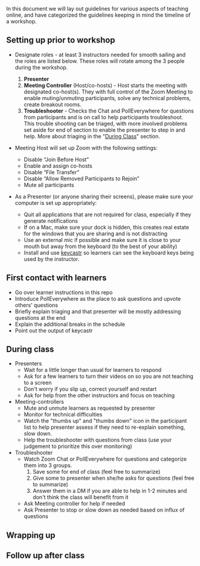 In this document we will lay out guidelines for various aspects of teaching online, and have categorized the guidelines keeping in mind the timeline of a workshop.

## Setting up prior to workshop

* Designate roles - at least 3 instructors needed for smooth sailing and the roles are listed below. These roles will rotate among the 3 people during the workshop.  
     1. **Presenter**
     1. **Meeting Controller** (Host/co-hosts) - Host starts the meeting with designated co-host(s). They with full control of the Zoom Meeting to enable muting/unmuting participants, solve any technical problems, create breakout rooms. 
     1. **Troubleshooter** - Checks the Chat and PollEverywhere for questions from participants and is on call to help participants troubleshoot. This trouble shooting can be triaged, with more involved problems set aside for end of section to enable the presenter to step in and help. More about triaging in the "[During Class](during-class)" section.

* Meeting Host will set up Zoom with the following settings:
  * Disable “Join Before Host”
  * Enable and assign co-hosts
  * Disable “File Transfer”
  * Disable “Allow Removed Participants to Rejoin”
  * Mute all participants

* As a Presenter (or anyone sharing their screens), please make sure your computer is set up appropriately:
  * Quit all applications that are not required for class, especially if they generate notifications
  * If on a Mac, make sure your dock is hidden, this creates real estate for the windows that you are sharing and is not distracting
  * Use an external mic if possible and make sure it is close to your mouth but away from the keyboard (to the best of your ability)
  * Install and use [keycastr](https://github.com/keycastr/keycastr) so learners can see the keyboard keys being used by the instructor.

## First contact with learners

* Go over learner instructions in this repo
* Introduce PollEverywhere as the place to ask questions and upvote others' questions
* Briefly explain triaging and that presenter will be mostly addressing questions at the end
* Explain the additional breaks in the schedule
* Point out the output of keycastr

## During class

* Presenters
     * Wait for a little longer than usual for learners to respond
     * Ask for a few learners to turn their videos on so you are not teaching to a screen
     * Don't worry if you slip up, correct yourself and restart
     * Ask for help from the other instructors and focus on teaching
* Meeting-controllers
     * Mute and unmute learners as requested by presenter
     * Monitor for technical difficulties
     * Watch the "thumbs up" and "thumbs down" icon in the participant list to help presenter assess if they need to re-explain something, slow down.
     * Help the troubleshooter with questions from class (use your judgement to prioritize this over monitoring)
* Troubleshooter 
     * Watch Zoom Chat or PollEverywhere for questions and categorize them into 3 groups.
          1. Save some for end of class (feel free to summarize) 
          1. Give some to presenter when she/he asks for questions (feel free to summarize)
          1. Answer them in a DM if you are able to help in 1-2 minutes and don't think the class will benefit from it
     * Ask Meeting controller for help if needed
     * Ask Presenter to stop or slow down as needed based on influx of questions

## Wrapping up


## Follow up after class



